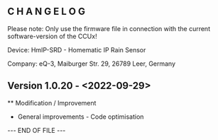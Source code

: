﻿C H A N G E L O G
-----------------

Please note: Only use the firmware file in connection with the current software-version of the CCUx!

Device:		HmIP-SRD 	- Homematic IP Rain Sensor

Company:	eQ-3, Maiburger Str. 29, 26789 Leer, Germany



Version 1.0.20 - <2022-09-29>
--------------------------------------------------------------
** Modification / Improvement
  * General improvements - Code optimisation


--- END OF FILE ---
